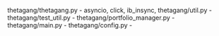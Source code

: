 thetagang/thetagang.py - asyncio, click, ib_insync, 
thetagang/util.py - 
thetagang/test_util.py -
thetagang/portfolio_manager.py -
thetagang/main.py -
thetagang/config.py -
